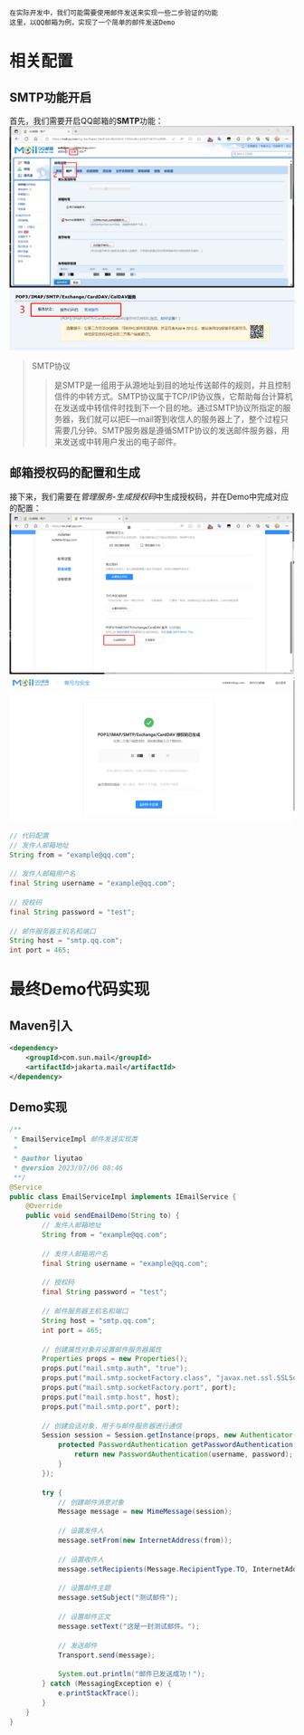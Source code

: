 	在实际开发中，我们可能需要使用邮件发送来实现一些二步验证的功能
	这里，以QQ邮箱为例，实现了一个简单的邮件发送Demo

# 相关配置

## SMTP功能开启

首先，我们需要开启QQ邮箱的**SMTP**功能：
![](https://raw.githubusercontent.com/NoFatter/NoFat-Pic/img/img/202309051632585.png)
![](https://raw.githubusercontent.com/NoFatter/NoFat-Pic/img/img/202309051632227.png)

>SMTP协议
>>是SMTP是一组用于从源地址到目的地址传送邮件的规则，并且控制信件的中转方式。SMTP协议属于TCP/IP协议族，它帮助每台计算机在发送或中转信件时找到下一个目的地。通过SMTP协议所指定的服务器，我们就可以把E—mail寄到收信人的服务器上了，整个过程只需要几分钟。SMTP服务器是遵循SMTP协议的发送邮件服务器，用来发送或中转用户发出的电子邮件。

## 邮箱授权码的配置和生成

接下来，我们需要在*管理服务*-*生成授权码*中生成授权码，并在Demo中完成对应的配置：
![](https://raw.githubusercontent.com/NoFatter/NoFat-Pic/img/img/202309051641562.png)
![](https://raw.githubusercontent.com/NoFatter/NoFat-Pic/img/img/202309051641598.png)

```java
// 代码配置
// 发件人邮箱地址  
String from = "example@qq.com"; 
  
// 发件人邮箱用户名  
final String username = "example@qq.com";  
  
// 授权码  
final String password = "test";  
  
// 邮件服务器主机名和端口  
String host = "smtp.qq.com";  
int port = 465;
```

# 最终Demo代码实现

## Maven引入

```xml
<dependency>  
    <groupId>com.sun.mail</groupId>  
    <artifactId>jakarta.mail</artifactId>  
</dependency>
```

## Demo实现

```java 
/**  
 * EmailServiceImpl 邮件发送实现类  
 *  
 * @author liyutao  
 * @version 2023/07/06 08:46  
 **/
@Service  
public class EmailServiceImpl implements IEmailService {  
    @Override  
    public void sendEmailDemo(String to) {  
		// 发件人邮箱地址  
		String from = "example@qq.com"; 
  
		// 发件人邮箱用户名  
		final String username = "example@qq.com";  
  
		// 授权码  
		final String password = "test";  
  
		// 邮件服务器主机名和端口  
		String host = "smtp.qq.com";  
		int port = 465;
  
        // 创建属性对象并设置邮件服务器属性  
        Properties props = new Properties();  
        props.put("mail.smtp.auth", "true");  
        props.put("mail.smtp.socketFactory.class", "javax.net.ssl.SSLSocketFactory");  
        props.put("mail.smtp.socketFactory.port", port);  
        props.put("mail.smtp.host", host);  
        props.put("mail.smtp.port", port);  
  
        // 创建会话对象，用于与邮件服务器进行通信  
        Session session = Session.getInstance(props, new Authenticator() {  
            protected PasswordAuthentication getPasswordAuthentication() {  
                return new PasswordAuthentication(username, password);  
            }  
        });  
  
        try {  
            // 创建邮件消息对象  
            Message message = new MimeMessage(session);  
  
            // 设置发件人  
            message.setFrom(new InternetAddress(from));  
  
            // 设置收件人  
            message.setRecipients(Message.RecipientType.TO, InternetAddress.parse(to));  
  
            // 设置邮件主题  
            message.setSubject("测试邮件");  
  
            // 设置邮件正文  
            message.setText("这是一封测试邮件。");  
  
            // 发送邮件  
            Transport.send(message);  
  
            System.out.println("邮件已发送成功！");  
        } catch (MessagingException e) {  
            e.printStackTrace();  
        }  
    }  
}
```

